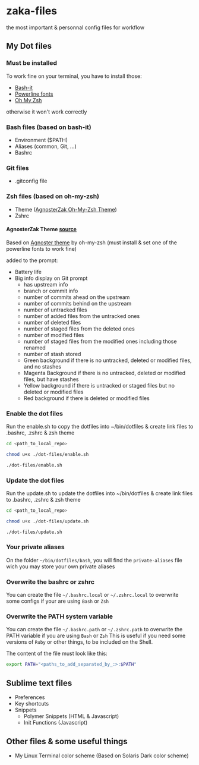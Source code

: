 # zaka-files
the most important & personnal config files for workflow

## My Dot files

### Must be installed

To work fine on your terminal, you have to install those:

  * [Bash-it](https://github.com/Bash-it/bash-it)
  * [Powerline fonts](https://github.com/powerline/fonts)
  * [Oh My Zsh](https://github.com/robbyrussell/oh-my-zsh)

otherwise it won't work correctly

### Bash files (based on bash-it)
  * Environment ($PATH)
  * Aliases (common, Git, ...)
  * Bashrc

### Git files
  * .gitconfig file

### Zsh files (based on oh-my-zsh)
  * Theme ([AgnosterZak Oh-My-Zsh Theme](https://github.com/zakaziko99/agnosterzak-ohmyzsh-theme))
  * Zshrc

#### AgnosterZak Theme [source](https://github.com/zakaziko99/agnosterzak-ohmyzsh-theme)
Based on [Agnoster theme](https://gist.github.com/agnoster/3712874) by oh-my-zsh (must install & set one of the powerline fonts to work fine)

added to the prompt:

  * Battery life
  * Big info display on Git prompt
    + has upstream info
    + branch or commit info
    + number of commits ahead on the upstream
    + number of commits behind on the upstream
    + number of untracked files
    + number of added files from the untracked ones
    + number of deleted files
    + number of staged files from the deleted ones
    + number of modified files
    + number of staged files from the modified ones including those renamed
    + number of stash stored
    + Green background if there is no untracked, deleted or modified files, and no stashes
    + Magenta Background if there is no untracked, deleted or modified files, but have stashes
    + Yellow background if there is untracked or staged files but no deleted or modified files
    + Red background if there is deleted or modified files

### Enable the dot files
Run the enable.sh to copy the dotfiles into ~/bin/dotfiles & create link files
to .bashrc, .zshrc & zsh theme
```sh
cd <path_to_local_repo>
```

```sh
chmod u+x ./dot-files/enable.sh
```

```sh
./dot-files/enable.sh
```

### Update the dot files
Run the update.sh to update the dotfiles into ~/bin/dotfiles & create link files
to .bashrc, .zshrc & zsh theme
```sh
cd <path_to_local_repo>
```

```sh
chmod u+x ./dot-files/update.sh
```

```sh
./dot-files/update.sh
```

### Your private aliases
On the folder `~/bin/dotfiles/bash`, you will find the `private-aliases` file wich you may store your own private aliases

### Overwrite the bashrc or zshrc
You can create the file `~/.bashrc.local` or `~/.zshrc.local` to overwrite some configs if your are using `Bash` or `Zsh`

### Overwrite the PATH system variable
You can create the file `~/.bashrc.path` or `~/.zshrc.path` to overwrite the PATH variable if you are using `Bash` or `Zsh`
This is useful if you need some versions of `Ruby` or other things, to be included on the Shell.

The content of the file must look like this:
```sh
export PATH="<paths_to_add_separated_by_:>:$PATH"
```

## Sublime text files
  * Preferences
  * Key shortcuts
  * Snippets
    - Polymer Snippets (HTML & Javascript)
    - Init Functions (Javascript)

## Other files & some useful things
  * My Linux Terminal color scheme (Based on Solaris Dark color scheme)
